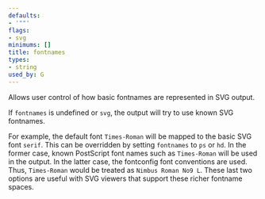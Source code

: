 ```yaml
---
defaults:
- '""'
flags:
- svg
minimums: []
title: fontnames
types:
- string
used_by: G
---
```

Allows user control of how basic fontnames are represented in SVG output.

If `fontnames` is undefined or `svg`, the output will try to use known SVG
fontnames.

For example, the default font `Times-Roman` will be mapped to the
basic SVG font `serif`. This can be overridden by setting `fontnames` to `ps`
or `hd`. In the former case, known PostScript font names such as
`Times-Roman` will be used in the output. In the latter case, the fontconfig
font conventions are used. Thus, `Times-Roman` would be treated as `Nimbus
Roman No9 L`. These last two options are useful with SVG viewers that support
these richer fontname spaces.
